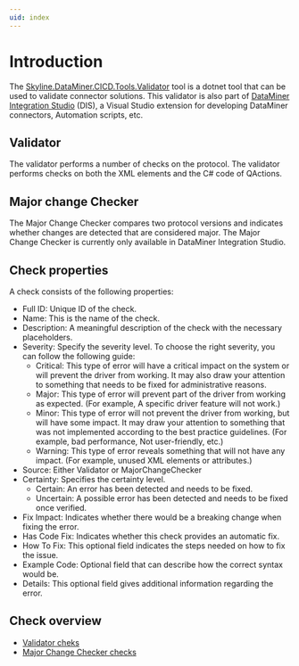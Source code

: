 ```yaml
---
uid: index
---
```


# Introduction

The [Skyline.DataMiner.CICD.Tools.Validator](https://github.com/SkylineCommunications/Skyline.DataMiner.CICD.Validators/tree/main/Skyline.DataMiner.CICD.Tools.Validator) tool is a dotnet tool that can be used to validate connector solutions.
This validator is also part of [DataMiner Integration Studio](https://docs.dataminer.services/develop/TOOLS/DIS/Introduction.html) (DIS), a Visual Studio extension for developing DataMiner connectors, Automation scripts, etc.

## Validator

The validator performs a number of checks on the protocol. The validator performs checks on both the XML elements and the C# code of QActions.

## Major change Checker

The Major Change Checker compares two protocol versions and indicates whether changes are detected that are considered major.
The Major Change Checker is currently only available in DataMiner Integration Studio.

## Check properties

A check consists of the following properties:

- Full ID: Unique ID of the check.
- Name: This is the name of the check.
- Description: A meaningful description of the check with the necessary placeholders.
- Severity: Specify the severity level. To choose the right severity, you can follow the following guide:
  - Critical: This type of error will have a critical impact on the system or will prevent the driver from working. It may also draw your attention to something that needs to be fixed for administrative reasons.
  - Major: This type of error will prevent part of the driver from working as expected. (For example, A specific driver feature will not work.)
  - Minor: This type of error will not prevent the driver from working, but will have some impact. It may draw your attention to something that was not implemented according to the best practice guidelines. (For example, bad performance, Not user-friendly, etc.)
  - Warning: This type of error reveals something that will not have any impact. (For example, unused XML elements or attributes.)
- Source: Either Validator or MajorChangeChecker
- Certainty: Specifies the certainty level.
  - Certain: An error has been detected and needs to be fixed.
  - Uncertain: A possible error has been detected and needs to be fixed once verified.
- Fix Impact: Indicates whether there would be a breaking change when fixing the error.
- Has Code Fix: Indicates whether this check provides an automatic fix.
- How To Fix: This optional field indicates the steps needed on how to fix the issue.
- Example Code: Optional field that can describe how the correct syntax would be.
- Details: This optional field gives additional information regarding the error.

## Check overview

- [Validator cheks](xref:Validator_1_1_1)
- [Major Change Checker checks](xref:MajorChangeChecker_1_23_10)
